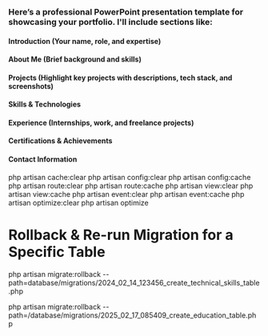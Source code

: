 ### Here’s a professional PowerPoint presentation template for showcasing your portfolio. I'll include sections like:

#### Introduction (Your name, role, and expertise)
#### About Me (Brief background and skills)
#### Projects (Highlight key projects with descriptions, tech stack, and screenshots)
#### Skills & Technologies
#### Experience (Internships, work, and freelance projects)
#### Certifications & Achievements
#### Contact Information


php artisan cache:clear
php artisan config:clear
php artisan config:cache
php artisan route:clear
php artisan route:cache
php artisan view:clear
php artisan view:cache
php artisan event:clear
php artisan event:cache
php artisan optimize:clear
php artisan optimize


#  Rollback & Re-run Migration for a Specific Table
php artisan migrate:rollback --path=database/migrations/2024_02_14_123456_create_technical_skills_table.php



php artisan migrate:rollback --path=/database/migrations/2025_02_17_085409_create_education_table.php
